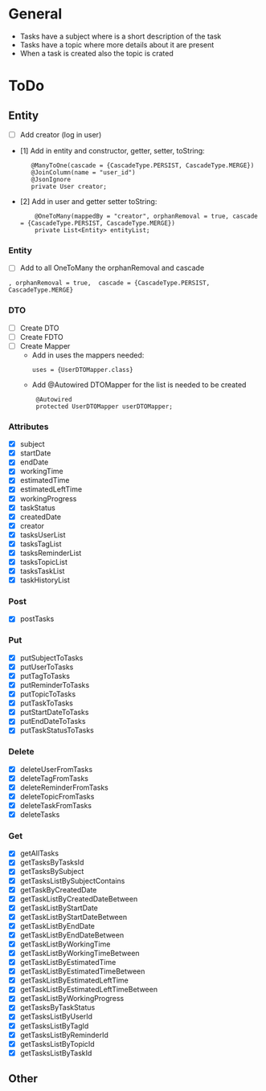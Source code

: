 # General

- Tasks have a subject where is a short description of the task
- Tasks have a topic where more details about it are present
- When a task is created also the topic is crated

# ToDo

## Entity

- [ ] Add creator (log in user)
- [1] Add in entity and constructor, getter, setter, toString:
   ```
      @ManyToOne(cascade = {CascadeType.PERSIST, CascadeType.MERGE})
      @JoinColumn(name = "user_id")
      @JsonIgnore
      private User creator;
  ```
- [2] Add in user and getter setter toString:
  ```
      @OneToMany(mappedBy = "creator", orphanRemoval = true, cascade = {CascadeType.PERSIST, CascadeType.MERGE})
      private List<Entity> entityList;
  ```

### Entity

- [ ] Add to all OneToMany the orphanRemoval and cascade

```
, orphanRemoval = true,  cascade = {CascadeType.PERSIST, CascadeType.MERGE}
```

### DTO

- [ ] Create DTO
- [ ] Create FDTO
- [ ] Create Mapper
    - Add in uses the mappers needed:
      ```
      uses = {UserDTOMapper.class}
      ```
    - Add @Autowired DTOMapper for the list is needed to be created
      ```
       @Autowired
       protected UserDTOMapper userDTOMapper;
      ```

### Attributes

- [x] subject
- [x] startDate
- [x] endDate
- [x] workingTime
- [x] estimatedTime
- [x] estimatedLeftTime
- [x] workingProgress
- [x] taskStatus
- [x] createdDate
- [x] creator
- [x] tasksUserList
- [x] tasksTagList
- [x] tasksReminderList
- [x] tasksTopicList
- [x] tasksTaskList
- [x] taskHistoryList

### Post

- [x] postTasks

### Put

- [x] putSubjectToTasks
- [x] putUserToTasks
- [x] putTagToTasks
- [x] putReminderToTasks
- [x] putTopicToTasks
- [x] putTaskToTasks
- [x] putStartDateToTasks
- [x] putEndDateToTasks
- [x] putTaskStatusToTasks

### Delete

- [x] deleteUserFromTasks
- [x] deleteTagFromTasks
- [x] deleteReminderFromTasks
- [x] deleteTopicFromTasks
- [x] deleteTaskFromTasks
- [x] deleteTasks

### Get

- [x] getAllTasks
- [x] getTasksByTasksId
- [x] getTasksBySubject
- [x] getTasksListBySubjectContains
- [x] getTaskByCreatedDate
- [x] getTaskListByCreatedDateBetween
- [x] getTaskListByStartDate
- [x] getTaskListByStartDateBetween
- [x] getTaskListByEndDate
- [x] getTaskListByEndDateBetween
- [x] getTaskListByWorkingTime
- [x] getTaskListByWorkingTimeBetween
- [x] getTaskListByEstimatedTime
- [x] getTaskListByEstimatedTimeBetween
- [x] getTaskListByEstimatedLeftTime
- [x] getTaskListByEstimatedLeftTimeBetween
- [x] getTaskListByWorkingProgress
- [x] getTasksByTaskStatus
- [x] getTasksListByUserId
- [x] getTasksListByTagId
- [x] getTasksListByReminderId
- [x] getTasksListByTopicId
- [x] getTasksListByTaskId

## Other
